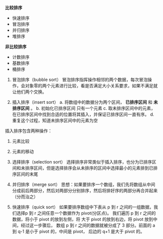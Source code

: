 **比较排序**
  * 快速排序
  * 冒泡排序
  * 并归排序
  * 堆排序
  
 **非比较排序**
   * 计数排序
   * 基数排序
   * 桶排序
  
1. 冒泡排序（bubble sort）
冒泡排序指挥操作相邻的两个数据，每次冒泡操作，会对象零的两个元素进行比较，看是否满足大小关系要求，如果不满足就让他们两个交换。
    
2. 插入排序（insert sort） 
   a. 将数组中的数据分为两个区间， **已排序区间** 和 **未排序区间** 。
   b. 初始化已排序区间 只有一个元素
   c. 取未排序区间中的元素，在已排序区间中找到合适的位置将其插入，并保证已排序区间一直有序。
   d. 重复这个过程，知道未排序区间中的元素为空
   
插入排序包含两种操作：
1. 元素比较
2. 元素的移动

3. 选择排序（selection sort）
选择排序非常类似于插入排序，也分为已排序区间和未排序区间，但是选择排序会从未排序的区间中选择最小的元素排到已排序区间的末尾
   

4. 并归排序（merge sort）
思想：如果要排序一个数组，我们先将数组从中间分成前后两部分，然后对两部分分别排序，然后将排好序的两部分再合并起来 （分而治之）
   
5. 快速排序（quick sort）
如果要排序数组中下表从 p 到 r 之间的一组数据，我们选择p 到  r 之间任意一个数据作为 pivot(分区点)。
   我们遍历 p 到 r 之间的数据，将小于 pivot 的放到左侧，将 大于 pivot 的放到右边，将 pivot 放到中间，经过这一步骤后， 数组 p 到 r 之间的数据就被分成了 3 部分。前面的 a
   到 q-1 是小于 pivot 的，中间是 pivot， 后边的 q+1 是大于 pivot 的。
   





   

   
 